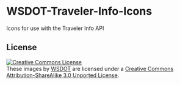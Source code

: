 WSDOT-Traveler-Info-Icons
=========================

Icons for use with the Traveler Info API

## License ##
<!-- The link below was generated at http://creativecommons.org/choose/-->
<a rel="license" href="http://creativecommons.org/licenses/by-sa/3.0/deed.en_US"><img alt="Creative Commons License" style="border-width:0" src="http://i.creativecommons.org/l/by-sa/3.0/88x31.png" /></a><br /><span xmlns:dct="http://purl.org/dc/terms/" href="http://purl.org/dc/dcmitype/StillImage" property="dct:title" rel="dct:type">These images</span> by <a xmlns:cc="http://creativecommons.org/ns#" href="https://github.com/WSDOT-GIS/WSDOT-Traveler-Info-Icons" property="cc:attributionName" rel="cc:attributionURL">WSDOT</a> are licensed under a <a rel="license" href="http://creativecommons.org/licenses/by-sa/3.0/deed.en_US">Creative Commons Attribution-ShareAlike 3.0 Unported License</a>.
